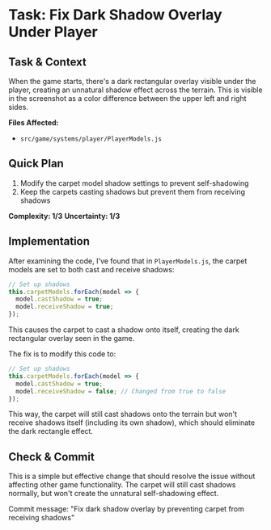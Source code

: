 # Task: Fix Dark Shadow Overlay Under Player

## Task & Context
When the game starts, there's a dark rectangular overlay visible under the player, creating an unnatural shadow effect across the terrain. This is visible in the screenshot as a color difference between the upper left and right sides.

**Files Affected:**
- `src/game/systems/player/PlayerModels.js`

## Quick Plan
1. Modify the carpet model shadow settings to prevent self-shadowing
2. Keep the carpets casting shadows but prevent them from receiving shadows

**Complexity: 1/3**
**Uncertainty: 1/3**

## Implementation
After examining the code, I've found that in `PlayerModels.js`, the carpet models are set to both cast and receive shadows:

```javascript
// Set up shadows
this.carpetModels.forEach(model => {
  model.castShadow = true;
  model.receiveShadow = true;
});
```

This causes the carpet to cast a shadow onto itself, creating the dark rectangular overlay seen in the game. 

The fix is to modify this code to:

```javascript
// Set up shadows
this.carpetModels.forEach(model => {
  model.castShadow = true;
  model.receiveShadow = false; // Changed from true to false
});
```

This way, the carpet will still cast shadows onto the terrain but won't receive shadows itself (including its own shadow), which should eliminate the dark rectangle effect.

## Check & Commit
This is a simple but effective change that should resolve the issue without affecting other game functionality. The carpet will still cast shadows normally, but won't create the unnatural self-shadowing effect.

Commit message: "Fix dark shadow overlay by preventing carpet from receiving shadows"